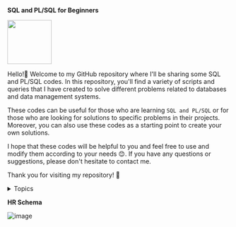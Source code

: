 **SQL and PL/SQL for Beginners** 

<img src="https://user-images.githubusercontent.com/72313215/228310719-050fae75-fbca-424d-8e1a-f0ece06cb404.png" width="100" height="100" />

Hello!🐸 Welcome to my GitHub repository where I'll be sharing some SQL and PL/SQL codes. In this repository, you'll find a variety of scripts and queries that I have created to solve different problems related to databases and data management systems.

These codes can be useful for those who are learning `SQL and PL/SQL` or for those who are looking for solutions to specific problems in their projects. Moreover, you can also use these codes as a starting point to create your own solutions.

I hope that these codes will be helpful to you and feel free to use and modify them according to your needs 😊. If you have any questions or suggestions, please don't hesitate to contact me.

Thank you for visiting my repository! 🤗

<details>
<summary> Topics </summary>
-Queries
- Subqueries
- Joins
- Restricting and sorting data
- Distinc statements
- Blocks
- Procedures
- Functions
- Packages
- Cursors
-Triggers
</details>

**HR Schema**

![image](https://user-images.githubusercontent.com/72313215/229589961-a4127ce8-552e-4ec8-bb3d-6577dbd4fc88.png)










